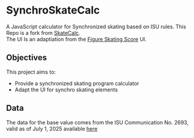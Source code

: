 # SynchroSkateCalc
A JavaScript calculator for Synchronized skating based on ISU rules.
This Repo is a fork from [SkateCalc](https://github.com/hjjerrychen/skatecalc).  
The UI Is an adaptiation from the [Figure Skating Score](https://github.com/benzousilvia/Figure-Skating-Score) UI.

## Objectives
This project aims to:

- Provide a synchronized skating program calculator  
- Adapt the UI for synchro skating elements  


## Data
The data for the base value comes from the ISU Communication No. 2693, valid as of July 1, 2025 available [here](https://www.usfigureskating.org/sites/default/files/media-files/ISU%202693-ISU-SYS-Scale-of-Values-1743584090-6664.pdf)
